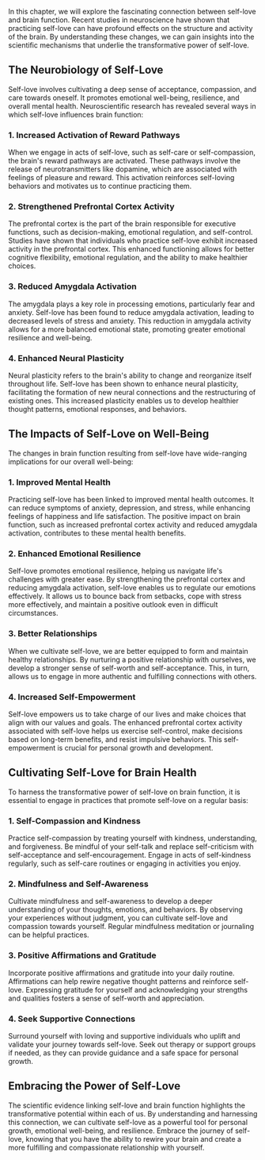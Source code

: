 
In this chapter, we will explore the fascinating connection between self-love and brain function. Recent studies in neuroscience have shown that practicing self-love can have profound effects on the structure and activity of the brain. By understanding these changes, we can gain insights into the scientific mechanisms that underlie the transformative power of self-love.

## The Neurobiology of Self-Love

Self-love involves cultivating a deep sense of acceptance, compassion, and care towards oneself. It promotes emotional well-being, resilience, and overall mental health. Neuroscientific research has revealed several ways in which self-love influences brain function:

### 1\. Increased Activation of Reward Pathways

When we engage in acts of self-love, such as self-care or self-compassion, the brain's reward pathways are activated. These pathways involve the release of neurotransmitters like dopamine, which are associated with feelings of pleasure and reward. This activation reinforces self-loving behaviors and motivates us to continue practicing them.

### 2\. Strengthened Prefrontal Cortex Activity

The prefrontal cortex is the part of the brain responsible for executive functions, such as decision-making, emotional regulation, and self-control. Studies have shown that individuals who practice self-love exhibit increased activity in the prefrontal cortex. This enhanced functioning allows for better cognitive flexibility, emotional regulation, and the ability to make healthier choices.

### 3\. Reduced Amygdala Activation

The amygdala plays a key role in processing emotions, particularly fear and anxiety. Self-love has been found to reduce amygdala activation, leading to decreased levels of stress and anxiety. This reduction in amygdala activity allows for a more balanced emotional state, promoting greater emotional resilience and well-being.

### 4\. Enhanced Neural Plasticity

Neural plasticity refers to the brain's ability to change and reorganize itself throughout life. Self-love has been shown to enhance neural plasticity, facilitating the formation of new neural connections and the restructuring of existing ones. This increased plasticity enables us to develop healthier thought patterns, emotional responses, and behaviors.

## The Impacts of Self-Love on Well-Being

The changes in brain function resulting from self-love have wide-ranging implications for our overall well-being:

### 1\. Improved Mental Health

Practicing self-love has been linked to improved mental health outcomes. It can reduce symptoms of anxiety, depression, and stress, while enhancing feelings of happiness and life satisfaction. The positive impact on brain function, such as increased prefrontal cortex activity and reduced amygdala activation, contributes to these mental health benefits.

### 2\. Enhanced Emotional Resilience

Self-love promotes emotional resilience, helping us navigate life's challenges with greater ease. By strengthening the prefrontal cortex and reducing amygdala activation, self-love enables us to regulate our emotions effectively. It allows us to bounce back from setbacks, cope with stress more effectively, and maintain a positive outlook even in difficult circumstances.

### 3\. Better Relationships

When we cultivate self-love, we are better equipped to form and maintain healthy relationships. By nurturing a positive relationship with ourselves, we develop a stronger sense of self-worth and self-acceptance. This, in turn, allows us to engage in more authentic and fulfilling connections with others.

### 4\. Increased Self-Empowerment

Self-love empowers us to take charge of our lives and make choices that align with our values and goals. The enhanced prefrontal cortex activity associated with self-love helps us exercise self-control, make decisions based on long-term benefits, and resist impulsive behaviors. This self-empowerment is crucial for personal growth and development.

## Cultivating Self-Love for Brain Health

To harness the transformative power of self-love on brain function, it is essential to engage in practices that promote self-love on a regular basis:

### 1\. Self-Compassion and Kindness

Practice self-compassion by treating yourself with kindness, understanding, and forgiveness. Be mindful of your self-talk and replace self-criticism with self-acceptance and self-encouragement. Engage in acts of self-kindness regularly, such as self-care routines or engaging in activities you enjoy.

### 2\. Mindfulness and Self-Awareness

Cultivate mindfulness and self-awareness to develop a deeper understanding of your thoughts, emotions, and behaviors. By observing your experiences without judgment, you can cultivate self-love and compassion towards yourself. Regular mindfulness meditation or journaling can be helpful practices.

### 3\. Positive Affirmations and Gratitude

Incorporate positive affirmations and gratitude into your daily routine. Affirmations can help rewire negative thought patterns and reinforce self-love. Expressing gratitude for yourself and acknowledging your strengths and qualities fosters a sense of self-worth and appreciation.

### 4\. Seek Supportive Connections

Surround yourself with loving and supportive individuals who uplift and validate your journey towards self-love. Seek out therapy or support groups if needed, as they can provide guidance and a safe space for personal growth.

## Embracing the Power of Self-Love

The scientific evidence linking self-love and brain function highlights the transformative potential within each of us. By understanding and harnessing this connection, we can cultivate self-love as a powerful tool for personal growth, emotional well-being, and resilience. Embrace the journey of self-love, knowing that you have the ability to rewire your brain and create a more fulfilling and compassionate relationship with yourself.
